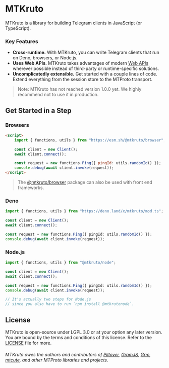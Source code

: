 # MTKruto

MTKruto is a library for building Telegram clients in JavaScript (or TypeScript).

### Key Features

- **Cross-runtime.** With MTKruto, you can write Telegram clients that run on Deno, browsers, or Node.js.
- **Uses Web APIs.** MTKruto takes advantages of modern [Web APIs](https://developer.mozilla.org/en-US/docs/Web/API) wherever possible instead of third-party or runtime-specific solutions.
- **Uncomplicatedly extensible.** Get started with a couple lines of code. Extend everything from the session store to the MTProto transport.

> Note: MTKruto has not reached version 1.0.0 yet. We highly recommend not to use it in production.

## Get Started in a Step

### Browsers

```html
<script>
    import { functions, utils } from "https://esm.sh/@mtkruto/browser";

    const client = new Client();
    await client.connect();

    const request = new functions.Ping({ pingId: utils.randomId() });
    console.debug(await client.invoke(request));
</script>
```

> The [@mtkruto/browser](https://npm.im/@mtkruto/browser) package can also be used with front end frameworks.

### Deno

```ts
import { functions, utils } from "https://deno.land/x/mtkruto/mod.ts";

const client = new Client();
await client.connect();

const request = new functions.Ping({ pingId: utils.randomId() });
console.debug(await client.invoke(request));
```

### Node.js

```ts
import { functions, utils } from "@mtkruto/node";

const client = new Client();
await client.connect();

const request = new functions.Ping({ pingId: utils.randomId() });
console.debug(await client.invoke(request));

// It's actually two steps for Node.js
// since you also have to run `npm install @mtkrutonode`.
```

## License

MTKruto is open-source under LGPL 3.0 or at your option any later version. You are bound by the terms and conditions of this license. Refer to the [LICENSE](./LICENSE) file for more.

###### MTKruto owes the authors and contributors of [Piltover](https://github.com/DavideGalilei/piltover), [GramJS](https://github.com/gram-js/gramjs), [Grm](https://github.com/grmjs/grm), [mtcute](https://github.com/mtcute/mtcute), and other MTProto libraries and projects.
